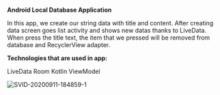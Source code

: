 **Android Local Database Application**

In this app, we create our string data with title and content. After creating data screen goes list activity and shows new datas thanks to LiveData. When press the title text, the item that we pressed will be removed from database and RecyclerView adapter.

**Technologies that are used in app:**

LiveData
Room
Kotlin
ViewModel


![SVID-20200911-184859-1](https://user-images.githubusercontent.com/22565318/92947252-6ebae000-f460-11ea-822e-b95ad0732dba.gif)

